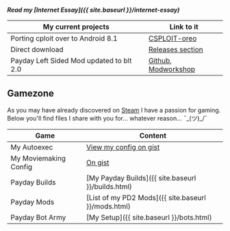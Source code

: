 
___Read my [Internet Essay]({{ site.baseurl }}/internet-essay)___


My current projects | Link to it
--------------------|----------
Porting cploit over to Android 8.1 | [CSPLOIT-oreo](https://github.com/daerich/csploit-oreo)
Direct download					   | [Releases section](https://github.com/daerich/csploit-oreo/releases/tag/v1.6.6-rc.2-UNOFFICAL)
Payday Left Sided Mod updated to blt 2.0 | [Github](https://github.com/daerich/Payday-Left-Handed-Mod), [Modworkshop](http://modwork.shop/22903)

## Gamezone
As you may have already discovered on  [Steam](https://steamcommunity.com/id/daerich) I have a passion for gaming.
Below you'll find files I share with you for... whatever reason...  ¯\_(ツ)_/¯

Game| Content
--------------|-----------
My Autoexec|[View my config on gist](https://gist.github.com/daerich/acc8dc56c0d3ba7a531287a29017d4b5)
My Moviemaking Config | [On gist](https://gist.github.com/daerich/65555cc9f1c5dc3d5d3b3fe738887b03)
Payday Builds| [My Payday Builds]({{ site.baseurl }}/builds.html)
Payday Mods | [List of my PD2 Mods]({{ site.baseurl }}/mods.html)
Payday Bot Army | [My Setup]({{ site.baseurl }}/bots.html)


